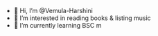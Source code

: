 - 👋 Hi, I’m @Vemula-Harshini
- 👀 I’m interested in reading books & listing music
- 🌱 I’m currently learning BSC
m


